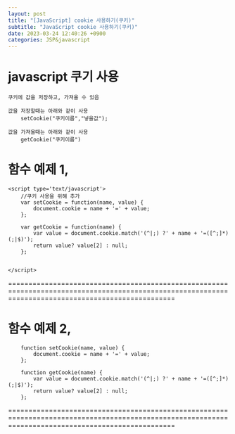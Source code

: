 ```yaml
---
layout: post
title: "[JavaScript] cookie 사용하기(쿠키)"
subtitle: "JavaScript cookie 사용하기(쿠키)"
date: 2023-03-24 12:40:26 +0900
categories: JSP&javascript
---
```

# javascript 쿠기 사용
	
	쿠키에 값을 저장하고, 가져올 수 있음

	값을 저장할때는 아래와 같이 사용
		setCookie("쿠키이름","넣을값");
	
	값을 가져올때는 아래와 같이 사용
		getCookie("쿠키이름") 


함수 예제 1,
=====================================================================================================================================================
	<script type='text/javascript'>
		//쿠키 사용을 위해 추가 
		var setCookie = function(name, value) {
			document.cookie = name + '=' + value;
		};

		var getCookie = function(name) {
			var value = document.cookie.match('(^|;) ?' + name + '=([^;]*)(;|$)');
			return value? value[2] : null;
		};
	
		
	</script>

=====================================================================================================================================================


함수 예제 2,
=====================================================================================================================================================

		function setCookie(name, value) {
			document.cookie = name + '=' + value;
		};

		function getCookie(name) {
			var value = document.cookie.match('(^|;) ?' + name + '=([^;]*)(;|$)');
			return value? value[2] : null;
		};


=====================================================================================================================================================                                                                                                                                                                                                                                                                                                                                                                                                                                                                                                                                                                                                                                                                                                                                                                                                                                                                                                                                                                                                                                                                                                                                                                                                                                                                                                                                                                                                                                                                                                         

